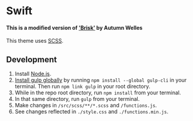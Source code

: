 # Swift
#### This is a modified version of ['Brisk'](https://github.com/crisp-agency/brisk) by Autumn Welles
This theme uses [SCSS](https://sass-lang.com/).

## Development

1. Install [Node.js](https://nodejs.org/en/).
2. [Install gulp globally](https://github.com/gulpjs/gulp/blob/v3.9.1/docs/getting-started.md) by running `npm install --global gulp-cli` in your terminal. Then run `npm link gulp` in your root directory.
3. While in the repo root directory, run `npm install` from your terminal.
4. In that same directory, run `gulp` from your terminal.
6. Make changes in `/src/scss/**/*.scss` and `/functions.js`.
7. See changes reflected in `./style.css` and `./functions.min.js`.
